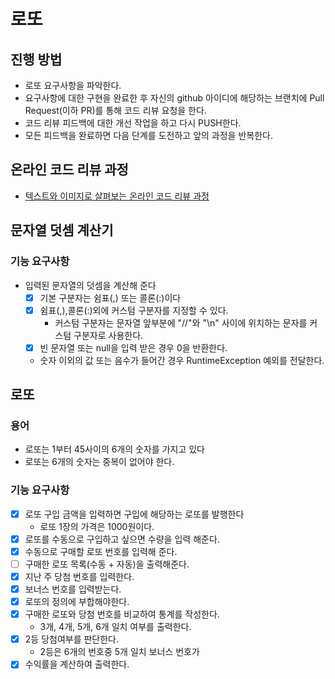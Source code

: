 # 로또

## 진행 방법

* 로또 요구사항을 파악한다.
* 요구사항에 대한 구현을 완료한 후 자신의 github 아이디에 해당하는 브랜치에 Pull Request(이하 PR)를 통해 코드 리뷰 요청을 한다.
* 코드 리뷰 피드백에 대한 개선 작업을 하고 다시 PUSH한다.
* 모든 피드백을 완료하면 다음 단계를 도전하고 앞의 과정을 반복한다.

## 온라인 코드 리뷰 과정

* [텍스트와 이미지로 살펴보는 온라인 코드 리뷰 과정](https://github.com/next-step/nextstep-docs/tree/master/codereview)

## 문자열 덧셈 계산기

### 기능 요구사항

* 입력된 문자열의 덧셈을 계산해 준다
    * [x] 기본 구분자는 쉼표(,) 또는 콜론(:)이다
    * [x] 쉼표(,),콜론(:)외에 커스텀 구분자를 지정할 수 있다.
        * 커스텀 구분자는 문자열 앞부분에 "//"와 "\n" 사이에 위치하는 문자를 커스텀 구분자로 사용한다.
    * [x] 빈 문자열 또는 null을 입력 받은 경우 0을 반환한다.
    * 숫자 이외의 값 또는 음수가 들어간 경우 RuntimeException 예외를 전달한다.

## 로또

### 용어

* 로또는 1부터 45사이의 6개의 숫자를 가지고 있다
* 로또는 6개의 숫자는 중복이 없어야 한다.

### 기능 요구사항

* [x] 로또 구입 금액을 입력하면 구입에 해당하는 로또를 발행한다
    * 로또 1장의 가격은 1000원이다.
* [x] 로또를 수동으로 구입하고 싶으면 수량을 입력 해준다.
* [x] 수동으로 구매할 로또 번호를 입력해 준다.
* [ ] 구매한 로또 목록(수동 + 자동)을 출력해준다.
* [x] 지난 주 당첨 번호를 입력한다.
* [x] 보너스 번호를 입력받는다.
* [x] 로또의 정의에 부합해야한다.
* [x] 구매한 로또와 당첨 번호를 비교하여 통계를 작성한다.
    * 3개, 4개, 5개, 6개 일치 여부를 출력한다.
* [x] 2등 당첨여부를 판단한다.
    * 2등은 6개의 번호중 5개 일치 보너스 번호가
* [x] 수익률을 계산하여 출력한다.
